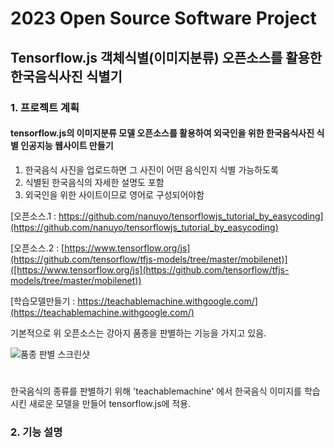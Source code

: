 # 2023 Open Source Software Project
## Tensorflow.js 객체식별(이미지분류) 오픈소스를 활용한 한국음식사진 식별기

### 1. 프로젝트 계획
#### tensorflow.js의 이미지분류 모델 오픈소스를 활용하여 외국인을 위한 한국음식사진 식별 인공지능 웹사이트 만들기
1. 한국음식 사진을 업로드하면 그 사진이 어떤 음식인지 식별 가능하도록
2. 식별된 한국음식의 자세한 설명도 포함
3. 외국인을 위한 사이트이므로 영어로 구성되어야함

[오픈소스.1 : https://github.com/nanuyo/tensorflowjs_tutorial_by_easycoding](https://github.com/nanuyo/tensorflowjs_tutorial_by_easycoding)

[오픈소스.2 : [https://www.tensorflow.org/js](https://github.com/tensorflow/tfjs-models/tree/master/mobilenet)]([https://www.tensorflow.org/js](https://github.com/tensorflow/tfjs-models/tree/master/mobilenet))

[학습모델만들기 : https://teachablemachine.withgoogle.com/](https://teachablemachine.withgoogle.com/)

기본적으로 위 오픈소스는 강아지 품종을 판별하는 기능을 가지고 있음.

![품종 판별 스크린샷](https://user-images.githubusercontent.com/90131881/211037338-9ee1f945-8a10-4959-88fe-59aac173c59e.PNG)
#
한국음식의 종류를 판별하기 위해 'teachablemachine' 에서 한국음식 이미지를 학습시킨 새로운 모델을 만들어 tensorflow.js에 적용.




### 2. 기능 설명








